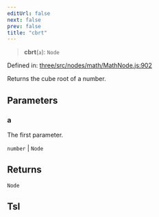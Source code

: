 ```yaml
---
editUrl: false
next: false
prev: false
title: "cbrt"
---
```


> **cbrt**(`a`): `Node`

Defined in: [three/src/nodes/math/MathNode.js:902](https://github.com/DefinitelyMaybe/three-i18n/blob/fa57b79433d1c349ffb23a78727299c8d4190136/three/src/nodes/math/MathNode.js#L902)

Returns the cube root of a number.

## Parameters

### a

The first parameter.

`number` | `Node`

## Returns

`Node`

## Tsl

